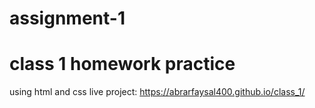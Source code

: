 # assignment-1
# class 1 homework practice
using html and css live project: https://abrarfaysal400.github.io/class_1/
